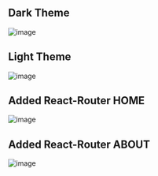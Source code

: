 ## Dark Theme
![image](https://github.com/abhiiiman/Full-Stack-WebDev/assets/111262410/e4f0c8c8-eb88-4a23-8de3-2c8807c6951d)
## Light Theme
![image](https://github.com/abhiiiman/Full-Stack-WebDev/assets/111262410/f789f3b3-8918-49c5-828d-6a8199790124)
## Added React-Router HOME
![image](https://github.com/abhiiiman/Full-Stack-WebDev/assets/111262410/aeeca24e-a6cc-4800-b414-bdb84f48b9a6)
## Added React-Router ABOUT
![image](https://github.com/abhiiiman/Full-Stack-WebDev/assets/111262410/f218c75d-c537-473a-9153-b1b994d167ce)

